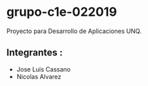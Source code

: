 # grupo-c1e-022019
Proyecto para Desarrollo de Aplicaciones UNQ.

## Integrantes : 
 - Jose Luis Cassano
 - Nicolas Alvarez
